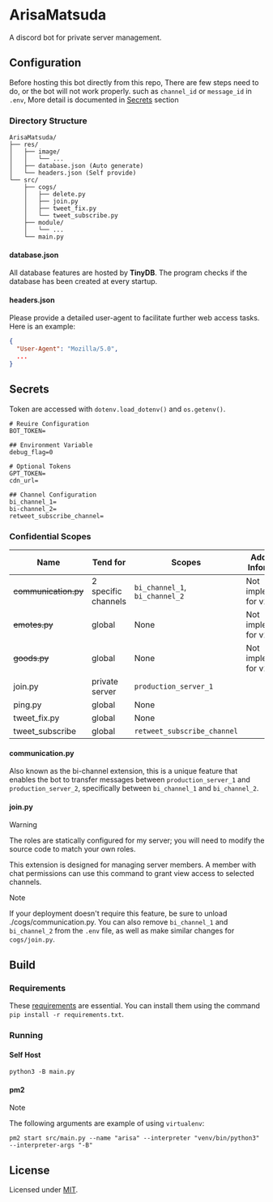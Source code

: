 # ArisaMatsuda

A discord bot for private server management.

## Configuration

Before hosting this bot directly from this repo, There are few steps need to do, or the bot will not work properly.
such as `channel_id` or `message_id` in `.env`, More detail is documented in [Secrets](#secrets) section

### Directory Structure

```plain
ArisaMatsuda/
├── res/
│   ├── image/
│   │   └── ...
│   ├── database.json (Auto generate)
│   └── headers.json (Self provide)
└── src/
    ├── cogs/
    │   ├── delete.py
    │   ├── join.py
    │   ├── tweet_fix.py
    │   └── tweet_subscribe.py
    ├── module/
    │   └── ...
    └── main.py
```

#### database.json

All database features are hosted by **TinyDB**. The program checks if the database has been created at every startup.

#### headers.json

Please provide a detailed user-agent to facilitate further web access tasks. Here is an example:

```json
{
  "User-Agent": "Mozilla/5.0",
  ...
}

```

## Secrets

Token are accessed with `dotenv.load_dotenv()` and `os.getenv()`.

```env
# Reuire Configuration
BOT_TOKEN=

## Environment Variable
debug_flag=0

# Optional Tokens
GPT_TOKEN=
cdn_url=

## Channel Configuration
bi_channel_1=
bi-channel_2=
retweet_subscribe_channel=
```

### Confidential Scopes

| **Name**             | **Tend for**        | **Scopes**                     | **Additional Information** |
| -------------------- | ------------------- | ------------------------------ | -------------------------- |
| ~~communication.py~~ | 2 specific channels | `bi_channel_1`, `bi_channel_2` | Not implemented for v2.0   |
| ~~emotes.py~~        | global              | None                           | Not implemented for v2.0   |
| ~~goods.py~~         | global              | None                           | Not implemented for v2.0   |
| join.py              | private server      | `production_server_1`          |                            |
| ping.py              | global              | None                           |                            |
| tweet_fix.py         | global              | None                           |                            |
| tweet_subscribe      | global              | `retweet_subscribe_channel`    |                            |

#### communication.py

Also known as the bi-channel extension, this is a unique feature that enables the bot to transfer messages between `production_server_1` and `production_server_2`, specifically between `bi_channel_1` and `bi_channel_2`.

#### join.py

> [!WARNING]
> The roles are statically configured for my server; you will need to modify the source code to match your own roles.

This extension is designed for managing server members. A member with chat permissions can use this command to grant view access to selected channels.

> [!NOTE]  
> If your deployment doesn't require this feature, be sure to unload ./cogs/communication.py. You can also remove `bi_channel_1` and `bi_channel_2` from the `.env` file, as well as make similar changes for `cogs/join.py`.

## Build

### Requirements

These [requirements](./requirements.txt) are essential. You can install them using the command `pip install -r requirements.txt`.

### Running

#### Self Host

```shell
python3 -B main.py
```

#### pm2

> [!NOTE]  
> The following arguments are example of using `virtualenv`:

```shell
pm2 start src/main.py --name "arisa" --interpreter "venv/bin/python3" --interpreter-args "-B"
```

## License

Licensed under [MIT](LICENSE).
